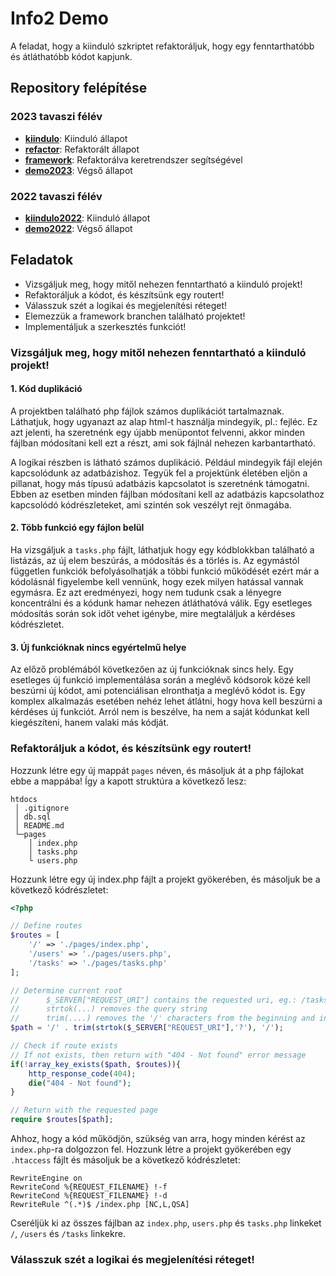 # Info2 Demo

A feladat, hogy a kiinduló szkriptet refaktoráljuk, hogy egy fenntarthatóbb és átláthatóbb kódot kapjunk.

## Repository felépítése

### 2023 tavaszi félév
- **[kiindulo](https://github.com/gknyihar/info2demo/tree/kiindulo)**: Kiinduló állapot
- **[refactor](https://github.com/gknyihar/info2demo/tree/refactor)**: Refaktorált állapot
- **[framework](https://github.com/gknyihar/info2demo/tree/framework)**: Refaktorálva keretrendszer segítségével
- **[demo2023](https://github.com/gknyihar/info2demo/tree/master)**: Végső állapot

### 2022 tavaszi félév
- **[kiindulo2022](https://github.com/gknyihar/info2demo/tree/kiindulo2022)**: Kiinduló állapot
- **[demo2022](https://github.com/gknyihar/info2demo/tree/demo2022)**: Végső állapot

## Feladatok

- Vizsgáljuk meg, hogy mitől nehezen fenntartható a kiinduló projekt!
- Refaktoráljuk a kódot, és készítsünk egy routert!
- Válasszuk szét a logikai és megjelenítési réteget!
- Elemezzük a framework branchen található projektet!
- Implementáljuk a szerkesztés funkciót!


### Vizsgáljuk meg, hogy mitől nehezen fenntartható a kiinduló projekt!

#### 1. Kód duplikáció

A projektben található php fájlok számos duplikációt tartalmaznak. Láthatjuk, hogy ugyanazt az alap html-t használja mindegyik, pl.: fejléc. Ez azt jelenti, ha szeretnénk egy újabb menüpontot felvenni, akkor minden fájlban módosítani kell ezt a részt, ami sok fájlnál nehezen karbantartható.

A logikai részben is látható számos duplikáció. Például mindegyik fájl elején kapcsolódunk az adatbázishoz. Tegyük fel a projektünk életében eljön a pillanat, hogy más típusú adatbázis kapcsolatot is szeretnénk támogatni. Ebben az esetben minden fájlban módosítani kell az adatbázis kapcsolathoz kapcsolódó kódrészleteket, ami szintén sok veszélyt rejt önmagába.

#### 2. Több funkció egy fájlon belül

Ha vizsgáljuk a `tasks.php` fájlt, láthatjuk hogy egy kódblokkban található a listázás, az új elem beszúrás, a módosítás és a törlés is. Az egymástól független funkciók befolyásolhatják a többi funkció működését ezért már a kódolásnál figyelembe kell vennünk, hogy ezek milyen hatással vannak egymásra. Ez azt eredményezi, hogy nem tudunk csak a lényegre koncentrálni és a kódunk hamar nehezen átláthatóvá válik. Egy esetleges módosítás során sok időt vehet igénybe, mire megtaláljuk a kérdéses kódrészletet.
#### 3. Új funkcióknak nincs egyértelmű helye

Az előző problémából következően az új funkcióknak sincs hely. Egy esetleges új funkció implementálása során a meglévő kódsorok közé kell beszúrni új kódot, ami potenciálisan elronthatja a meglévő kódot is. Egy komplex alkalmazás esetében nehéz lehet átlátni, hogy hova kell beszúrni a kérdéses új funkciót. Arról nem is beszélve, ha nem a saját kódunkat kell kiegészíteni, hanem valaki más kódját.


### Refaktoráljuk a kódot, és készítsünk egy routert!

Hozzunk létre egy új mappát `pages` néven, és másoljuk át a php fájlokat ebbe a mappába! Így a kapott struktúra a következő lesz:

```
htdocs
 │ .gitignore
 │ db.sql 
 │ README.md
 └─pages
    │ index.php
    │ tasks.php
    └ users.php
```

Hozzunk létre egy új index.php fájlt a projekt gyökerében, és másoljuk be a következő kódrészletet:
```php
<?php

// Define routes
$routes = [
    '/' => './pages/index.php',
    '/users' => './pages/users.php',
    '/tasks' => './pages/tasks.php'
];

// Determine current root
//      $_SERVER["REQUEST_URI"] contains the requested uri, eg.: /tasks?user=1
//      strtok(...) removes the query string
//      trim(....) removes the '/' characters from the beginning and in the end
$path = '/' . trim(strtok($_SERVER["REQUEST_URI"],'?'), '/');

// Check if route exists
// If not exists, then return with "404 - Not found" error message
if(!array_key_exists($path, $routes)){
    http_response_code(404);
    die("404 - Not found");
}

// Return with the requested page
require $routes[$path];
```

Ahhoz, hogy a kód működjön, szükség van arra, hogy minden kérést az `index.php`-ra dolgozzon fel. Hozzunk létre a projekt gyökerében egy `.htaccess` fájlt és másoljuk be a következő kódrészletet:
```
RewriteEngine on
RewriteCond %{REQUEST_FILENAME} !-f
RewriteCond %{REQUEST_FILENAME} !-d
RewriteRule ^(.*)$ /index.php [NC,L,QSA]
```

Cseréljük ki az összes fájlban az `index.php`, `users.php` és `tasks.php` linkeket `/`, `/users` és `/tasks` linkekre.

### Válasszuk szét a logikai és megjelenítési réteget!